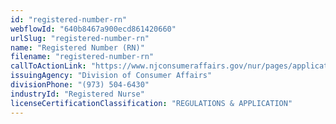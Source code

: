 ```yaml
---
id: "registered-number-rn"
webflowId: "640b8467a900ecd861420660"
urlSlug: "registered-number-rn"
name: "Registered Number (RN)"
filename: "registered-number-rn"
callToActionLink: "https://www.njconsumeraffairs.gov/nur/pages/applications.aspx"
issuingAgency: "Division of Consumer Affairs"
divisionPhone: "(973) 504-6430"
industryId: "Registered Nurse"
licenseCertificationClassification: "REGULATIONS & APPLICATION"
---
```

